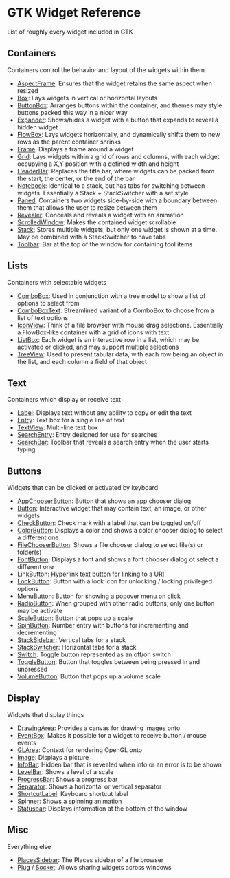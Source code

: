 # GTK Widget Reference

List of roughly every widget included in GTK

## Containers

Containers control the behavior and layout of the widgets within them.

- [AspectFrame](): Ensures that the widget retains the same aspect when resized
- [Box](): Lays widgets in vertical or horizontal layouts
- [ButtonBox](): Arranges buttons within the container, and themes may style buttons packed this way in a nicer way
- [Expander](): Shows/hides a widget with a button that expands to reveal a hidden widget
- [FlowBox](): Lays widgets horizontally, and dynamically shifts them to new rows as the parent container shrinks
- [Frame](): Displays a frame around a widget
- [Grid](): Lays widgets within a grid of rows and columns, with each widget occupying a X,Y position with a defined width and height
- [HeaderBar](): Replaces the title bar, where widgets can be packed from the start, the center, or the end of the bar
- [Notebook](): Identical to a stack, but has tabs for switching between widgets. Essentially a Stack + StackSwitcher with a set style
- [Paned](): Containers two widgets side-by-side with a boundary between them that allows the user to resize between them
- [Revealer](): Conceals and reveals a widget with an animation
- [ScrolledWindow](): Makes the contained widget scrollable
- [Stack](): Stores multiple widgets, but only one widget is shown at a time. May be combined with a StackSwitcher to have tabs
- [Toolbar](): Bar at the top of the window for containing tool items

## Lists

Containers with selectable widgets

- [ComboBox](): Used in conjunction with a tree model to show a list of options to select from
- [ComboBoxText](): Streamlined variant of a ComboBox to choose from a list of text options
- [IconView](): Think of a file browser with mouse drag selections. Essentially a FlowBox-like container with a grid of icons with text
- [ListBox](): Each widget is an interactive row in a list, which may be activated or clicked, and may support multiple selections
- [TreeView](): Used to present tabular data, with each row being an object in the list, and each column a field of that object

## Text

Containers which display or receive text

- [Label](): Displays text without any ability to copy or edit the text
- [Entry](): Text box for a single line of text
- [TextView](): Multi-line text box
- [SearchEntry](): Entry designed for use for searches
- [SearchBar](): Toolbar that reveals a search entry when the user starts typing

## Buttons

Widgets that can be clicked or activated by keyboard

- [AppChooserButton](): Button that shows an app chooser dialog
- [Button](): Interactive widget that may contain text, an image, or other widgets
- [CheckButton](): Check mark with a label that can be toggled on/off
- [ColorButton](): Displays a color and shows a color chooser dialog to select a different one
- [FileChooserButton](): Shows a file chooser dialog to select file(s) or folder(s)
- [FontButton](): Displays a font and shows a font chooser dialog ot select a different one
- [LinkButton](): Hyperlink text button for linking to a URI
- [LockButton](): Button with a lock icon for unlocking / locking privileged options
- [MenuButton](): Button for showing a popover menu on click
- [RadioButton](): When grouped with other radio buttons, only one button may be activate
- [ScaleButton](): Button that pops up a scale
- [SpinButton](): Number entry with buttons for incrementing and decrementing
- [StackSidebar](): Vertical tabs for a stack
- [StackSwitcher](): Horizontal tabs for a stack
- [Switch](): Toggle button represented as an off/on switch
- [ToggleButton](): Button that toggles between being pressed in and unpressed
- [VolumeButton](): Button that pops up a volume scale

## Display

Widgets that display things

- [DrawingArea](): Provides a canvas for drawing images onto
- [EventBox](): Makes it possible for a widget to receive button / mouse events
- [GLArea](): Context for rendering OpenGL onto
- [Image](): Displays a picture
- [InfoBar](): Hidden bar that is revealed when info or an error is to be shown
- [LevelBar](): Shows a level of a scale
- [ProgressBar](): Shows a progress bar
- [Separator](): Shows a horizontal or vertical separator
- [ShortcutLabel](): Keyboard shortcut label
- [Spinner](): Shows a spinning animation
- [Statusbar](): Displays information at the bottom of the window

## Misc

Everything else

- [PlacesSidebar](): The Places sidebar of a file browser
- [Plug]() / [Socket](): Allows sharing widgets across windows